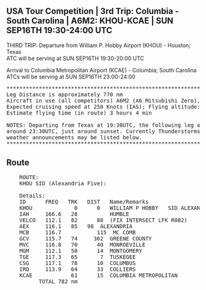 USA Tour Competition | 3rd Trip: Columbia - South Carolina | A6M2: KHOU-KCAE | SUN SEP16TH 19:30-24:00 UTC
-----------------------------------------------------------------------------------------------------------

THIRD TRIP:
Departure from William P. Hobby Airport (KHOU) - Houston; Texas<br>
ATC will be serving at SUN SEP16TH 19:30-20:00 UTC

Arrival to Columbia Metropolitan Airport (KCAE) - Columbia; South Carolina<br>
ATCs will be serving at SUN SEP16TH 23:00-24:00


<pre>
************************************************************************************
Leg Distance is approximately 770 nm
Aircraft in use (all competitors) A6M2 (A6 Mitsubishi Zero),
Expected cruising speed at 250 Knots (IAS); Flying altitude: 15000 ft (4572 m)
Estimate flying time (in route) 3 hours 4 min

NOTES: Departing from Texas at 19:30UTC, the following leg arrives to Columbia, South Carolina
around 23:30UTC, just around sunset. Currently Thunderstorms are present around KCAE area,
weather announcements may be listed below.
************************************************************************************
</pre>

Route
------

<pre>
    ROUTE:
    KHOU SID (Alexandria Five):

    Details:
    ID      FREQ   TRK   DIST   Name/Remarks
    KHOU             0      0   WILLIAM P HOBBY   SID ALEXANDRIA 5
    IAH     166.6   28          HUMBLE
    VELCO   112.1   82      88  (FIX INTERSECT LFK R082)
    AEX     116.1   85   98  ALEXANDRIA   
    MCB     116.7           115  MC COMB
    GCV     115.7   74     362  GREENE COUNTY
    MVC     116.8   70      40  MONROEVILLE
    MGM     112.1   50      14  MONTGOMERY
    TGE     117.3   65       7  TUSKEGEE
    CSG     117.1   78      10  COLUMBUS
    IRQ     113.9   64      33  COLLIERS
    KCAE            61      15  COLUMBIA METROPOLITAN
          TOTAL 782 nm
</pre>
